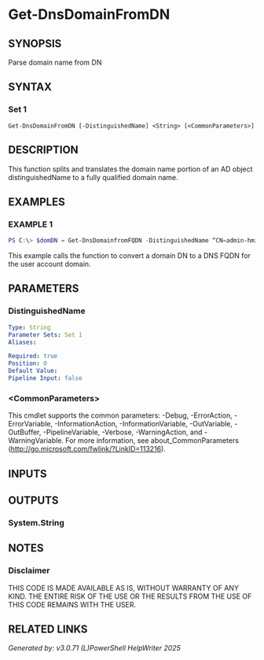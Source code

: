 ﻿# Get-DnsDomainFromDN

## SYNOPSIS
Parse domain name from DN

## SYNTAX

### Set 1
```
Get-DnsDomainFromDN [-DistinguishedName] <String> [<CommonParameters>]
```

## DESCRIPTION
This function splits and translates the domain name portion of an AD object distinguishedName to a fully qualified domain name.

## EXAMPLES

### EXAMPLE 1

```powershell
PS C:\> $domDN = Get-DnsDomainfromFQDN -DistinguishedName “CN=admin-hmiller,OU=ADAdmin,OU=AdminUserss,DC=my,DC=domain,DC=com”
```

This example calls the function to convert a domain DN to a DNS FQDN for the user account domain.

## PARAMETERS

### DistinguishedName


```yaml
Type: String
Parameter Sets: Set 1
Aliases: 

Required: true
Position: 0
Default Value: 
Pipeline Input: false
```

### \<CommonParameters\>
This cmdlet supports the common parameters: -Debug, -ErrorAction, -ErrorVariable, -InformationAction, -InformationVariable, -OutVariable, -OutBuffer, -PipelineVariable, -Verbose, -WarningAction, and -WarningVariable. For more information, see about_CommonParameters (http://go.microsoft.com/fwlink/?LinkID=113216).

## INPUTS

## OUTPUTS

### System.String


## NOTES

### Disclaimer
THIS CODE IS MADE AVAILABLE AS IS, WITHOUT WARRANTY OF ANY KIND. THE ENTIRE RISK OF THE USE OR THE RESULTS FROM THE USE OF THIS CODE REMAINS WITH THE USER.

## RELATED LINKS


*Generated by: v3.0.71 (L)PowerShell HelpWriter 2025*
